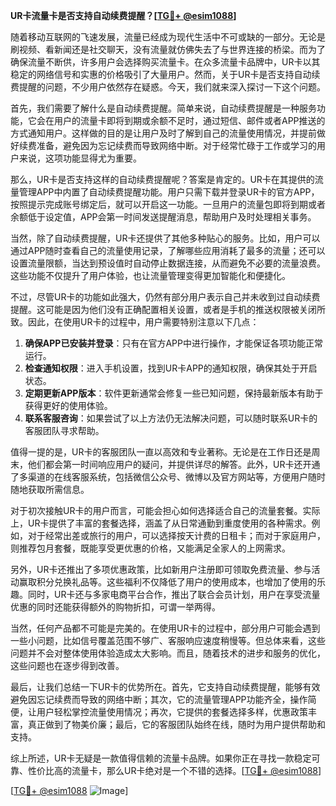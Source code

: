 **UR卡流量卡是否支持自动续费提醒？[[TG💪+ @esim1088](https://t.me/s/esim1088)]**

随着移动互联网的飞速发展，流量已经成为现代生活中不可或缺的一部分。无论是刷视频、看新闻还是社交聊天，没有流量就仿佛失去了与世界连接的桥梁。而为了确保流量不断供，许多用户会选择购买流量卡。在众多流量卡品牌中，UR卡以其稳定的网络信号和实惠的价格吸引了大量用户。然而，关于UR卡是否支持自动续费提醒的问题，不少用户依然存在疑惑。今天，我们就来深入探讨一下这个问题。

首先，我们需要了解什么是自动续费提醒。简单来说，自动续费提醒是一种服务功能，它会在用户的流量卡即将到期或余额不足时，通过短信、邮件或者APP推送的方式通知用户。这样做的目的是让用户及时了解到自己的流量使用情况，并提前做好续费准备，避免因为忘记续费而导致网络中断。对于经常忙碌于工作或学习的用户来说，这项功能显得尤为重要。

那么，UR卡是否支持这样的自动续费提醒呢？答案是肯定的。UR卡在其提供的流量管理APP中内置了自动续费提醒功能。用户只需下载并登录UR卡的官方APP，按照提示完成账号绑定后，就可以开启这一功能。一旦用户的流量包即将到期或者余额低于设定值，APP会第一时间发送提醒消息，帮助用户及时处理相关事务。

当然，除了自动续费提醒，UR卡还提供了其他多种贴心的服务。比如，用户可以通过APP随时查看自己的流量使用记录，了解哪些应用消耗了最多的流量；还可以设置流量限额，当达到预设值时自动停止数据连接，从而避免不必要的流量浪费。这些功能不仅提升了用户体验，也让流量管理变得更加智能化和便捷化。

不过，尽管UR卡的功能如此强大，仍然有部分用户表示自己并未收到过自动续费提醒。这可能是因为他们没有正确配置相关设置，或者是手机的推送权限被关闭所致。因此，在使用UR卡的过程中，用户需要特别注意以下几点：

1. **确保APP已安装并登录**：只有在官方APP中进行操作，才能保证各项功能正常运行。
2. **检查通知权限**：进入手机设置，找到UR卡APP的通知权限，确保其处于开启状态。
3. **定期更新APP版本**：软件更新通常会修复一些已知问题，保持最新版本有助于获得更好的使用体验。
4. **联系客服咨询**：如果尝试了以上方法仍无法解决问题，可以随时联系UR卡的客服团队寻求帮助。

值得一提的是，UR卡的客服团队一直以高效和专业著称。无论是在工作日还是周末，他们都会第一时间响应用户的疑问，并提供详尽的解答。此外，UR卡还开通了多渠道的在线客服系统，包括微信公众号、微博以及官方网站等，方便用户随时随地获取所需信息。

对于初次接触UR卡的用户而言，可能会担心如何选择适合自己的流量套餐。实际上，UR卡提供了丰富的套餐选择，涵盖了从日常通勤到重度使用的各种需求。例如，对于经常出差或旅行的用户，可以选择按天计费的日租卡；而对于家庭用户，则推荐包月套餐，既能享受更优惠的价格，又能满足全家人的上网需求。

另外，UR卡还推出了多项优惠政策，比如新用户注册即可领取免费流量、参与活动赢取积分兑换礼品等。这些福利不仅降低了用户的使用成本，也增加了使用的乐趣。同时，UR卡还与多家电商平台合作，推出了联合会员计划，用户在享受流量优惠的同时还能获得额外的购物折扣，可谓一举两得。

当然，任何产品都不可能是完美的。在使用UR卡的过程中，部分用户可能会遇到一些小问题，比如信号覆盖范围不够广、客服响应速度稍慢等。但总体来看，这些问题并不会对整体使用体验造成太大影响。而且，随着技术的进步和服务的优化，这些问题也在逐步得到改善。

最后，让我们总结一下UR卡的优势所在。首先，它支持自动续费提醒，能够有效避免因忘记续费而导致的网络中断；其次，它的流量管理APP功能齐全，操作简便，让用户轻松掌控流量使用情况；再次，它提供的套餐选择多样，优惠政策丰富，真正做到了物美价廉；最后，它的客服团队始终在线，随时为用户提供帮助和支持。

综上所述，UR卡无疑是一款值得信赖的流量卡品牌。如果你正在寻找一款稳定可靠、性价比高的流量卡，那么UR卡绝对是一个不错的选择。[[TG💪+ @esim1088](https://t.me/s/esim1088)]

[[TG💪+ @esim1088](https://t.me/s/esim1088) ![Image](https://i.postimg.cc/4NQfJmqS/Snipaste-2025-05-13-00-14-12.png)]